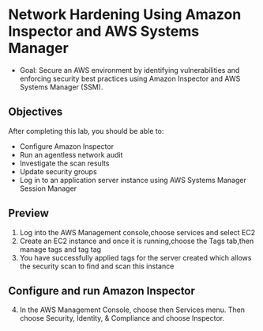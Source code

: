 # Network Hardening Using Amazon Inspector and AWS Systems Manager
- Goal: Secure an AWS environment by identifying vulnerabilities and enforcing security best practices using Amazon Inspector and AWS Systems Manager (SSM).

## Objectives
After completing this lab, you should be able to:
- Configure Amazon Inspector
- Run an agentless network audit
- Investigate the scan results
- Update security groups
- Log in to an application server instance using AWS Systems Manager Session Manager

## Preview
1. Log into the AWS Management console,choose services and select EC2 
2. Create an EC2 instance and once it is running,choose the Tags tab,then manage tags and tag tag
3. You have successfully applied tags for the server created which allows the security scan to find and scan this instance

## Configure and run Amazon Inspector
4. In the AWS Management Console, choose then Services menu. Then choose Security, Identity, & Compliance and choose Inspector.


